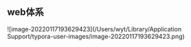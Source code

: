 ## web体系

![image-20220117193629423](/Users/wyt/Library/Application Support/typora-user-images/image-20220117193629423.png)